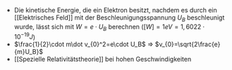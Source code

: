 - Die kinetische Energie, die ein Elektron besitzt, nachdem es durch ein [[Elektrisches Feld]] mit der Beschleunigungsspannung $U_B$ beschleunigt wurde, lässt sich mit $W=e\cdot U_B$ berechnen ($[W]=1eV=1,6022\cdot10^{-19}J$)
- $\frac{1}{2}\cdot m\dot v_{0}^2=e\cdot U_B$ => $v_{0}=\sqrt{2\frac{e}{m}U_B}$ 
- [[Spezielle Relativitätstheorie]] bei hohen Geschwindigkeiten